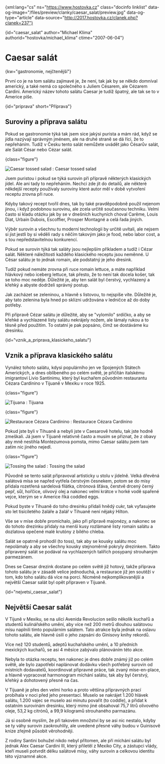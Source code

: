 
{xml:lang="cs" ns="https://www.hostovka.cz" class="docinfo linklist" data-og-image="/files/preview/clanky/caesar_salat/preview.jpg" data-og-type="article" data-source="http://2017.hostovka.cz/clanek.php?clanek=237"}

{id="caesar\_salat" author="Michael Klíma" authorid="hostovka/michael\_klima" ctime="2007-06-04"}

# Caesar salát

{kw="gastronomie, nejčtenější"}

První co je na tom salátu zajímavé je, že není, tak jak by se někdo domníval americký, a také nemá co společného s Juliem Césarem, ale Cézarem Cardini. Americký název tohoto salátu Caesar je tudíž špatný, ale tak se to v Americe píše.

{id="priprava" short="Příprava"}

## Suroviny a příprava salátu

Pokud se gastronomie týká tak jsem sice jakýsi purista a mám rád, když se jídla nazývají správným jménem, ale na druhé straně se dá říci, že to nepřeháním. Tudíž v Česku tento salát nemůžete uvádět jako Césarův salát, ale Salát César nebo Cézar salát.

{class="figure"}

![Caesar tossed salad][1] 
:   Caesar tossed salad

Jsem puristou i pokud se týká surovin při přípravě některých klasických jídel. Ale ani tady to nepřeháním. Nechci zde jít do detailů, ale některé někdejší recepty používaly suroviny které autor měl v době vytvoření receptu zrovna při ruce.

Kdyby takový recept tvořil dnes, tak by také pravděpodobně použil nejenom jinou, i když podobnou surovinu, ale zcela určitě současnou techniku. Velmi často si kladu otázku jak by se v dnešních kuchyních choval Carême, Louis Diat, Urbain Dubois, Escoffier, Prosper Montagné a celá řada jiných.

Výběr surovin a všechnu tu moderní technologii by určitě uvítali, ale nejsem si jist jestli by si věděli rady s něčím takovým jako je food, nebo labor cost, a s tou nepředstavitelnou konkurencí.

Pokud se surovin týká tak saláty jsou nejlepším příkladem a tudíž i Cézar salát. Některé náležitosti každého klasického receptu jsou neměnné. U César salátu je to jednak romain, ale podstatný je jeho dresink.

Tudíž pokud nemáte zrovna při ruce romain lettuce, a máte například hlávkový nebo iceberg lettuce, tak přesto, že to není tak docela košer, tak se toho moc neděje. Důležité je, aby ten salát byl čerstvý, vychlazený a křehký a abyste dodrželi správný postup.

Jak zacházet se zeleninou, a hlavně s listovou, to nejspíše víte. Důležité je, aby tato zelenina byla hned po sklizni udržována v ledničce až do doby potřeby.

Při přípravě Cézar salátu je důležité, aby se "vylomilo" srdíčko, a aby se křehké a vychlazené listy salátu nekrájely nožem, ale lámaly rukou a to těsně před použitím. To ostatní je pak popsáno, čímž se dostáváme ku dresinku.

{id="vznik\_a\_priprava\_klasickeho\_salatu"}

## Vznik a příprava klasického salátu

Vynález tohoto salátu, kdysi populárního jen ve Spojených Státech Amerických, a dnes oblíbeného po celém světě, je přičítán italskému imigrantovi Livio Santinimu, který byl kuchařem původním restaurantu Cézara Cardinino v Tijuaně v Mexiku v roce 1925.

{class="figure"}

![Tijuana][2] 
:   Tijuana

{class="figure"}

![Restaurace Cézara Cardinino][3] 
:   Restaurace Cézara Cardinino

Pokud jste byli v Tihuaně a nebyli jste v Caesarově hotelu, tak jste hodně zmeškali. Já jsem v Tijuaně relativně často a musím se přiznat, že z obavy aby mně nestihla Montezumova pomsta, mimo Caesar salátu jsem tam zatím nic jiného nejedl.

{class="figure"}

![Tossing the salad][4] 
:   Tossing the salad

Původně se tento salát připravoval artisticky u stolu v jídelně. Velká dřevěná salátová mísa se napřed vytřela čerstvým česnekem, potom se do mísy přidala rozetřená sardelová filátka, citrónová šťáva, čerstvě drcený černý pepř, sůl, hořčice, olivový olej a nakonec velmi krátce v horké vodě spařené vejce, kterým se v Americe říká coddled eggs.

Pokud byste v Tihuaně do toho dresinku přidali hnědý cukr, tak vyfasujete sto let tisíciletého žaláře a žalář v Tihuaně není nějaký Hilton.

Vše se v míse dobře promíchalo, jako při přípravě majonézy, a nakonec se do tohoto drezinku přidaly na menší kusy rozlámané listy romain salátu a dozlatova opečené malé krutóny z bílého chleba.

Salát se opatrně prohodil (to toss), tak aby se kousky salátu moc nepolámaly a aby se všechny kousky stejnoměrně pokryly drezinkem. Takto připravený salát se podával na vychlazených talířích posypaný strouhaným parmezánem.

Dnes se Caesar drezink dostane po celém světě již hotový, takže příprava tohoto salátu je v zásadě velice jednoduchá, a restaurace již jen soutěží v tom, kdo toho salátu dá více na porci. Nicméně nejkomplikovanější a největší Caesar salát byl opět připraven v Tijuaně.

{id="nejvetsi\_caesar\_salat"}

## Největší Caesar salát

V Tijuně v Mexiku, se na ulici Avenida Revolucion sešlo několik kuchařů a studentů kulinářského umění, aby více než 200 metrů dlouhou salátovou mísu naplnili tímto populárním salátem. Tato atrakce byla jednak na oslavu tohoto salátu, ale hlavně úsilí o jeho zapsáni do Ginisovy knihy rekordů. 

Více než 120 studentů, adeptů kuchařského umění, a 10 předních mexických kuchařů, se asi 4 měsíce zabývalo plánováním této akce.

Nebyla to otázka receptu, ten nakonec je dnes dobře známý již po celém světě, ale bylo zapotřebí naplánovat dodávku všech potřebný surovin od místních dodavatelů, koordinovat přípravné práce, tak zvaný mise-en-place, a hlavně vypracovat harmonogram míchání salátu, tak aby byl čerstvý, křehký a dohotovený přesně na čas.

V Tijuaně je přes den velmi horko a proto většina přípravných prací probíhala v noci před jeho presentací. Muselo se nakrájet 1.200 hlávek salátu, 1.200 vajec se muselo asi minutu povařit (to coddle), a přidat k ostatním surovinám dresinku, který mimo jiné obsahoval 75,7 litrů olivového oleje, 53,2 kg citrónů, a 99,9 kilogramů strouhaného parmazánu.

Já si osobně myslím, že při takovém množství by se asi nic nestalo, kdyby se ty váhy surovin zaokrouhlily, ale uvedené přesné váhy budou v Guinisově knize zřejmě působit věrohodněji.

Z rodiny Santini bohužel nikdo nebyl přítomen, ale při míchání salátu byl jednak Alex Caesar Cardini III, který přiletěl z Mexiko City, a zástupci vlády, kteří museli potvrdit délku salátové mísy, váhy surovin a celkovou identitu této významné akce.

 [1]: /files/thumbs/clanky/caesar_salat/04-06-07-4.JPG
 [2]: /files/thumbs/clanky/caesar_salat/04-06-07-5.JPG
 [3]: /files/thumbs/clanky/caesar_salat/04-06-07-6.JPG
 [4]: /files/thumbs/clanky/caesar_salat/04-06-07-7.JPG


